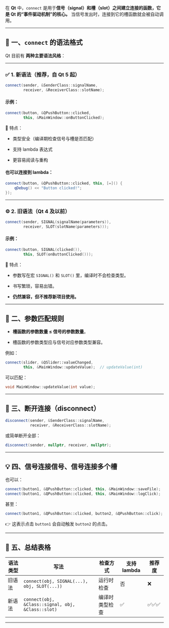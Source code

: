 在 **Qt** 中，`connect` 是用于**信号（signal）和槽（slot）之间建立连接的函数，它是 Qt 的“事件驱动机制”的核心。**
当信号发出时，连接到它的槽函数就会被自动调用。

---

## 🧩 一、`connect` 的语法格式

Qt 目前有 **两种主要语法风格**：

---

### ✅ **1. 新语法（推荐，自 Qt 5 起）**

```cpp
connect(sender, &SenderClass::signalName,
        receiver, &ReceiverClass::slotName);
```

#### 示例：

```cpp
connect(button, &QPushButton::clicked,
        this, &MainWindow::onButtonClicked);
```

🔹 特点：

- 类型安全（编译期检查信号与槽是否匹配）
    
- 支持 lambda 表达式
    
- 更容易阅读与重构
    

#### 也可以连接到 lambda：

```cpp
connect(button, &QPushButton::clicked, this, [=]() {
    qDebug() << "Button clicked!";
});
```

---

### ⚙️ **2. 旧语法（Qt 4 及以前）**

```cpp
connect(sender, SIGNAL(signalName(parameters)),
        receiver, SLOT(slotName(parameters)));
```

#### 示例：

```cpp
connect(button, SIGNAL(clicked()),
        this, SLOT(onButtonClicked()));
```

🔹 特点：

- 参数写在宏 `SIGNAL()` 和 `SLOT()` 里，编译时不会检查类型。
    
- 书写繁琐，容易出错。
    
- **仍然兼容，但不推荐新项目使用。**
    

---

## 🧭 二、参数匹配规则

- **槽函数的参数数量 ≤ 信号的参数数量**。
    
- 槽函数的参数类型应与信号对应参数类型兼容。
    

例如：

```cpp
connect(slider, &QSlider::valueChanged,
        this, &MainWindow::updateValue);  // updateValue(int)
```

可以匹配：

```cpp
void MainWindow::updateValue(int value);
```

---

## 🔄 三、断开连接（disconnect）

```cpp
disconnect(sender, &SenderClass::signalName,
           receiver, &ReceiverClass::slotName);
```

或简单断开全部：

```cpp
disconnect(sender, nullptr, receiver, nullptr);
```

---

## 💡 四、信号连接信号、信号连接多个槽

也可以：

```cpp
connect(button1, &QPushButton::clicked, this, &MainWindow::saveFile);
connect(button1, &QPushButton::clicked, this, &MainWindow::logClick);
```

甚至：

```cpp
connect(button1, &QPushButton::clicked, button2, &QPushButton::click);
```

👉 这表示点击 `button1` 会自动触发 `button2` 的点击。

---

## 🧱 五、总结表格

|语法类型|写法|检查方式|支持 lambda|推荐度|
|---|---|---|---|---|
|旧语法|`connect(obj, SIGNAL(...), obj, SLOT(...))`|运行时检查|否|❌|
|新语法|`connect(obj, &Class::signal, obj, &Class::slot)`|编译时类型检查|✅|✅✅✅|

---

